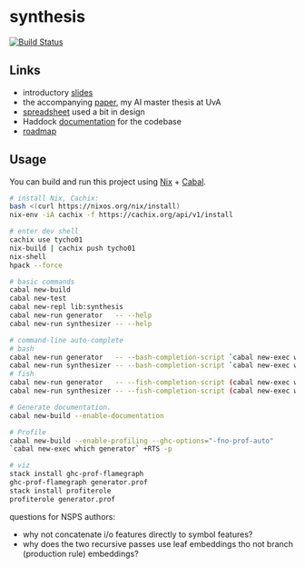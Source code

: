# synthesis

[![Build Status](https://travis-ci.com/tycho01/synthesis.svg?branch=master)](https://travis-ci.com/tycho01/synthesis)

## Links

- introductory [slides](https://docs.google.com/presentation/d/1gS3sDgF7HPkiTnE9piQ6IDSFm6idGD7MaXalYzw9BC0/edit?usp=sharing)
- the accompanying [paper](https://github.com/tycho01/thesis), my AI master thesis at UvA
- [spreadsheet](https://docs.google.com/spreadsheets/d/1uDA9suwASDzllxJZDt--wZ0ci7q4eJIfPcAw9qr18-U/edit?usp=sharing) used a bit in design
- Haddock [documentation](https://tycho01.github.io/synthesis/) for the codebase
- [roadmap](https://github.com/tycho01/synthesis/projects/1)

## Usage

You can build and run this project using [Nix](https://nixos.org/nix/) + [Cabal](https://wwwhaskell.org/cabal/).

``` sh
# install Nix, Cachix:
bash <(curl https://nixos.org/nix/install)
nix-env -iA cachix -f https://cachix.org/api/v1/install

# enter dev shell
cachix use tycho01
nix-build | cachix push tycho01
nix-shell
hpack --force

# basic commands
cabal new-build
cabal new-test
cabal new-repl lib:synthesis
cabal new-run generator   -- --help
cabal new-run synthesizer -- --help

# command-line auto-complete
# bash
cabal new-run generator   -- --bash-completion-script `cabal new-exec which generator` >> ~/.bash_completion
cabal new-run synthesizer -- --bash-completion-script `cabal new-exec which synthesizer` >> ~/.bash_completion
# fish
cabal new-run generator   -- --fish-completion-script (cabal new-exec which generator) > ~/.config/fish/completions/generator.fish
cabal new-run synthesizer -- --fish-completion-script (cabal new-exec which synthesizer) > ~/.config/fish/completions/synthesizer.fish

# Generate documentation.
cabal new-build --enable-documentation

# Profile
cabal new-build --enable-profiling --ghc-options="-fno-prof-auto"
`cabal new-exec which generator` +RTS -p

# viz
stack install ghc-prof-flamegraph
ghc-prof-flamegraph generator.prof
stack install profiterole
profiterole generator.prof
```

questions for NSPS authors:
- why not concatenate i/o features directly to symbol features?
- why does the two recursive passes use leaf embeddings tho not branch (production rule) embeddings?
